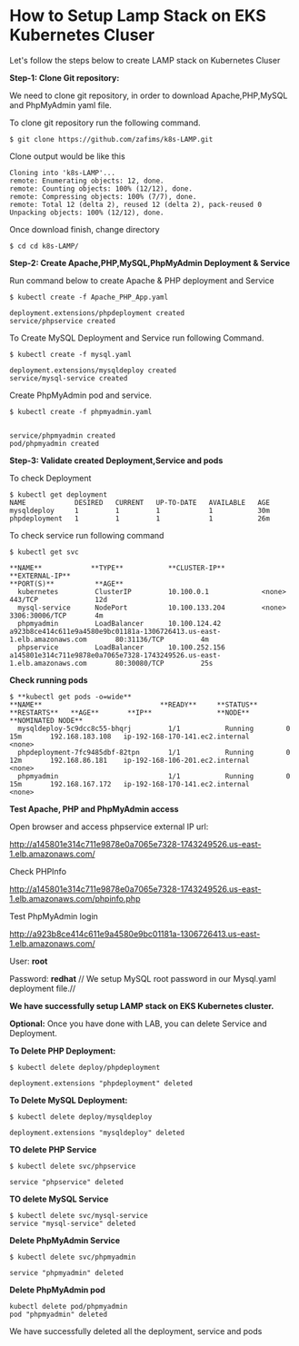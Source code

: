 # How to Setup Lamp Stack on EKS Kubernetes Cluser

Let's follow the steps below to create LAMP stack on Kubernetes Cluser

**Step-1: Clone Git repository:**

We need to clone git repository, in order to download Apache,PHP,MySQL and PhpMyAdmin yaml file.

To clone git repository run the following command.
```
$ git clone https://github.com/zafims/k8s-LAMP.git
```
Clone output would be like this
```
Cloning into 'k8s-LAMP'...
remote: Enumerating objects: 12, done.
remote: Counting objects: 100% (12/12), done.
remote: Compressing objects: 100% (7/7), done.
remote: Total 12 (delta 2), reused 12 (delta 2), pack-reused 0
Unpacking objects: 100% (12/12), done.
```

Once download finish, change directory

```
$ cd cd k8s-LAMP/
```

**Step-2: Create Apache,PHP,MySQL,PhpMyAdmin Deployment & Service**

Run command below to create Apache & PHP deployment and Service

```
$ kubectl create -f Apache_PHP_App.yaml

deployment.extensions/phpdeployment created
service/phpservice created
```
To Create MySQL Deployment and Service run following Command.

```
$ kubectl create -f mysql.yaml

deployment.extensions/mysqldeploy created
service/mysql-service created
```
Create PhpMyAdmin pod and service.

```
$ kubectl create -f phpmyadmin.yaml


service/phpmyadmin created
pod/phpmyadmin created
```

**Step-3: Validate created Deployment,Service and pods**

To check Deployment

```
$ kubectl get deployment
NAME            DESIRED   CURRENT   UP-TO-DATE   AVAILABLE   AGE
mysqldeploy     1         1         1            1           30m
phpdeployment   1         1         1            1           26m
```

To check service run following command

```
$ kubectl get svc

**NAME**            **TYPE**           **CLUSTER-IP**       **EXTERNAL-IP**                                                               **PORT(S)**          **AGE**
  kubernetes         ClusterIP         10.100.0.1             <none>                                                                        443/TCP              12d
  mysql-service      NodePort          10.100.133.204         <none>                                                                        3306:30006/TCP       4m
  phpmyadmin         LoadBalancer      10.100.124.42          a923b8ce414c611e9a4580e9bc01181a-1306726413.us-east-1.elb.amazonaws.com       80:31136/TCP         4m
  phpservice         LoadBalancer      10.100.252.156         a145801e314c711e9878e0a7065e7328-1743249526.us-east-1.elb.amazonaws.com       80:30080/TCP         25s
```

**Check running pods**

```
$ **kubectl get pods -o=wide**
**NAME**                             **READY**     **STATUS**    **RESTARTS**   **AGE**       **IP**                **NODE**                              **NOMINATED NODE**
  mysqldeploy-5c9dcc8c55-bhqrj         1/1           Running        0             15m       192.168.183.108   ip-192-168-170-141.ec2.internal               <none>
  phpdeployment-7fc9485dbf-82tpn       1/1           Running        0             12m       192.168.86.181    ip-192-168-106-201.ec2.internal   			<none>
  phpmyadmin                           1/1           Running        0             15m       192.168.167.172   ip-192-168-170-141.ec2.internal   			<none>
```

**Test Apache, PHP and PhpMyAdmin access**

Open browser and access phpservice external IP url:

http://a145801e314c711e9878e0a7065e7328-1743249526.us-east-1.elb.amazonaws.com/

Check PHPInfo

http://a145801e314c711e9878e0a7065e7328-1743249526.us-east-1.elb.amazonaws.com/phpinfo.php

Test PhpMyAdmin login

http://a923b8ce414c611e9a4580e9bc01181a-1306726413.us-east-1.elb.amazonaws.com/

User: **root**

Password: **redhat**    						// We setup MySQL root password in our Mysql.yaml deployment file.//

**We have successfully setup LAMP stack on EKS Kubernetes cluster.**

**Optional:** Once you have done with LAB, you can delete Service and Deployment.

**To Delete PHP Deployment:**

```
$ kubectl delete deploy/phpdeployment

deployment.extensions "phpdeployment" deleted
```
**To Delete MySQL Deployment:**

```
$ kubectl delete deploy/mysqldeploy

deployment.extensions "mysqldeploy" deleted
```

**TO delete PHP Service**

```
$ kubectl delete svc/phpservice

service "phpservice" deleted
```
**TO delete MySQL Service**

```
$ kubectl delete svc/mysql-service
service "mysql-service" deleted
```

**Delete PhpMyAdmin Service**
```
$ kubectl delete svc/phpmyadmin

service "phpmyadmin" deleted
```
**Delete PhpMyAdmin pod**
```
kubectl delete pod/phpmyadmin
pod "phpmyadmin" deleted
```
We have successfully deleted all the deployment, service and pods

